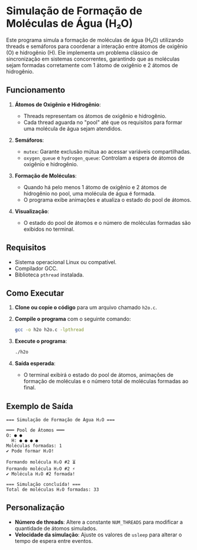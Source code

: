 # Simulação de Formação de Moléculas de Água (H₂O)

Este programa simula a formação de moléculas de água (H₂O) utilizando threads e semáforos para coordenar a interação entre átomos de oxigênio (O) e hidrogênio (H). Ele implementa um problema clássico de sincronização em sistemas concorrentes, garantindo que as moléculas sejam formadas corretamente com 1 átomo de oxigênio e 2 átomos de hidrogênio.

## Funcionamento

1. **Átomos de Oxigênio e Hidrogênio**: 
    - Threads representam os átomos de oxigênio e hidrogênio.
    - Cada thread aguarda no "pool" até que os requisitos para formar uma molécula de água sejam atendidos.

2. **Semáforos**:
    - `mutex`: Garante exclusão mútua ao acessar variáveis compartilhadas.
    - `oxygen_queue` e `hydrogen_queue`: Controlam a espera de átomos de oxigênio e hidrogênio.

3. **Formação de Moléculas**:
    - Quando há pelo menos 1 átomo de oxigênio e 2 átomos de hidrogênio no pool, uma molécula de água é formada.
    - O programa exibe animações e atualiza o estado do pool de átomos.

4. **Visualização**:
    - O estado do pool de átomos e o número de moléculas formadas são exibidos no terminal.

## Requisitos

- Sistema operacional Linux ou compatível.
- Compilador GCC.
- Biblioteca `pthread` instalada.

## Como Executar

1. **Clone ou copie o código** para um arquivo chamado `h2o.c`.

2. **Compile o programa** com o seguinte comando:
    ```bash
    gcc -o h2o h2o.c -lpthread
    ```

3. **Execute o programa**:
    ```bash
    ./h2o
    ```

4. **Saída esperada**:
    - O terminal exibirá o estado do pool de átomos, animações de formação de moléculas e o número total de moléculas formadas ao final.

## Exemplo de Saída

```plaintext
=== Simulação de Formação de Água H₂O ===

═══ Pool de Átomos ═══
O: ● ●
  H: ● ● ● ●
Moléculas formadas: 1
✔ Pode formar H₂O!

Formando molécula H₂O #2 ⏳
Formando molécula H₂O #2 ⚡
✔ Molécula H₂O #2 formada!

=== Simulação concluída! ===
Total de moléculas H₂O formadas: 33
```

## Personalização

- **Número de threads**: Altere a constante `NUM_THREADS` para modificar a quantidade de átomos simulados.
- **Velocidade da simulação**: Ajuste os valores de `usleep` para alterar o tempo de espera entre eventos.

